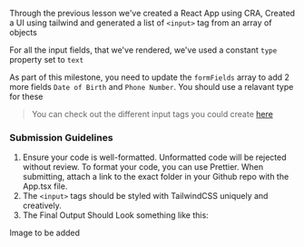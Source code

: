 Through the previous lesson we've created a React App using CRA, Created a UI using tailwind and generated a list of `<input>` tag from an array of objects

For all the input fields, that we've rendered, we've used a constant `type` property set to `text`

As part of this milestone, you need to update the `formFields` array to add 2 more fields `Date of Birth` and `Phone Number`. You should use a relavant type for these 

> You can check out the different input tags you could create [here](https://developer.mozilla.org/en-US/docs/Web/HTML/Element/input)
> 
### Submission Guidelines

1. Ensure your code is well-formatted. Unformatted code will be rejected without review. To format your code, you can use Prettier. When submitting, attach a link to the exact folder in your Github repo with the App.tsx file.
2. The `<input>` tags should be styled with TailwindCSS uniquely and creatively.
3. The Final Output Should Look something like this:

Image to be added